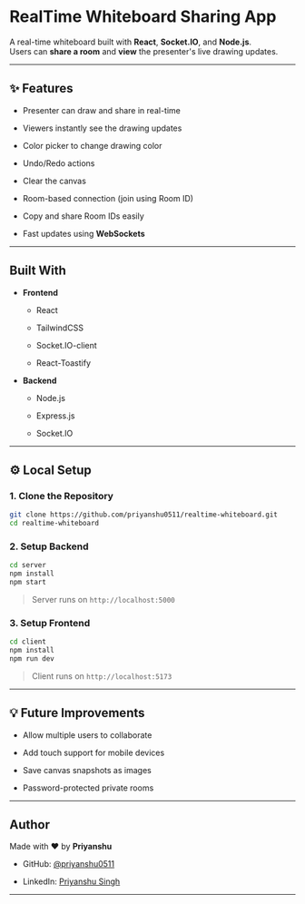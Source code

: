 #  RealTime Whiteboard Sharing App

A real-time whiteboard built with **React**, **Socket.IO**, and **Node.js**.  
Users can **share a room** and **view** the presenter's live drawing updates.

----------

## ✨ Features

-   Presenter can draw and share in real-time
    
-   Viewers instantly see the drawing updates
    
-   Color picker to change drawing color
    
-   Undo/Redo actions
    
-   Clear the canvas
    
-   Room-based connection (join using Room ID)
    
-   Copy and share Room IDs easily
    
-   Fast updates using **WebSockets**
    

----------


## Built With

-   **Frontend**
    
    -   React
        
    -   TailwindCSS
        
    -   Socket.IO-client
        
    -   React-Toastify
        
-   **Backend**
    
    -   Node.js
        
    -   Express.js
        
    -   Socket.IO
        

----------

## ⚙️ Local Setup

### 1. Clone the Repository

```bash
git clone https://github.com/priyanshu0511/realtime-whiteboard.git
cd realtime-whiteboard

```

### 2. Setup Backend

```bash
cd server
npm install
npm start

```

> Server runs on `http://localhost:5000`

### 3. Setup Frontend

```bash
cd client
npm install
npm run dev

```

> Client runs on `http://localhost:5173`

----------


## 💡 Future Improvements

-   Allow multiple users to collaborate
    
-   Add touch support for mobile devices
    
-   Save canvas snapshots as images
    
-   Password-protected private rooms
    

----------

## Author

Made with ❤️ by **Priyanshu**

-   GitHub: [@priyanshu0511](https://github.com/priyanshu0511)
    
-   LinkedIn: [Priyanshu Singh](https://www.linkedin.com/in/priyanshu-singh-770401260/)
    

----------
